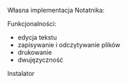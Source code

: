 Własna implementacja Notatnika:

Funkcjonalności:
- edycja tekstu
- zapisywanie i odczytywanie plików
- drukowanie
- dwujęzyczność

Instalator 
